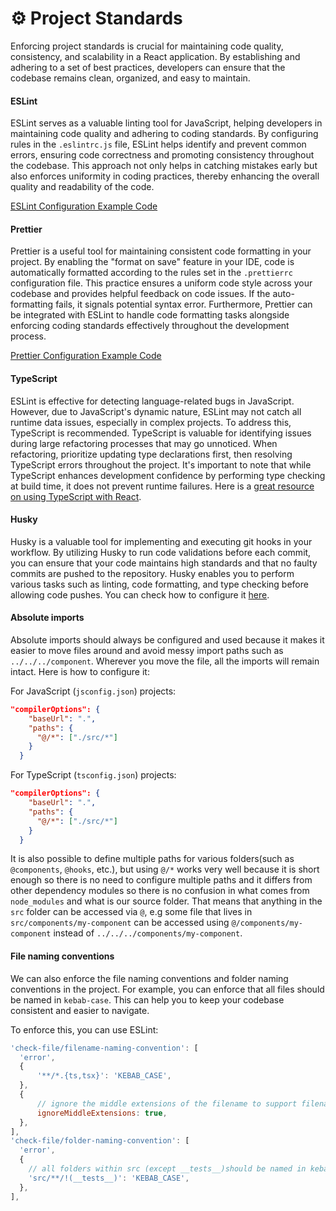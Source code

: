 # ⚙️ Project Standards

Enforcing project standards is crucial for maintaining code quality, consistency, and scalability in a React application. By establishing and adhering to a set of best practices, developers can ensure that the codebase remains clean, organized, and easy to maintain.

#### ESLint

ESLint serves as a valuable linting tool for JavaScript, helping developers in maintaining code quality and adhering to coding standards. By configuring rules in the `.eslintrc.js` file, ESLint helps identify and prevent common errors, ensuring code correctness and promoting consistency throughout the codebase. This approach not only helps in catching mistakes early but also enforces uniformity in coding practices, thereby enhancing the overall quality and readability of the code.

[ESLint Configuration Example Code](../.eslintrc.cjs)

#### Prettier

Prettier is a useful tool for maintaining consistent code formatting in your project. By enabling the "format on save" feature in your IDE, code is automatically formatted according to the rules set in the `.prettierrc` configuration file. This practice ensures a uniform code style across your codebase and provides helpful feedback on code issues. If the auto-formatting fails, it signals potential syntax error. Furthermore, Prettier can be integrated with ESLint to handle code formatting tasks alongside enforcing coding standards effectively throughout the development process.

[Prettier Configuration Example Code](../.prettierrc)

#### TypeScript

ESLint is effective for detecting language-related bugs in JavaScript. However, due to JavaScript's dynamic nature, ESLint may not catch all runtime data issues, especially in complex projects. To address this, TypeScript is recommended. TypeScript is valuable for identifying issues during large refactoring processes that may go unnoticed. When refactoring, prioritize updating type declarations first, then resolving TypeScript errors throughout the project. It's important to note that while TypeScript enhances development confidence by performing type checking at build time, it does not prevent runtime failures. Here is a [great resource on using TypeScript with React](https://react-typescript-cheatsheet.netlify.app/).

#### Husky

Husky is a valuable tool for implementing and executing git hooks in your workflow. By utilizing Husky to run code validations before each commit, you can ensure that your code maintains high standards and that no faulty commits are pushed to the repository. Husky enables you to perform various tasks such as linting, code formatting, and type checking before allowing code pushes. You can check how to configure it [here](https://typicode.github.io/husky/#/?id=usage).

#### Absolute imports

Absolute imports should always be configured and used because it makes it easier to move files around and avoid messy import paths such as `../../../component`. Wherever you move the file, all the imports will remain intact. Here is how to configure it:

For JavaScript (`jsconfig.json`) projects:

```json
"compilerOptions": {
    "baseUrl": ".",
    "paths": {
      "@/*": ["./src/*"]
    }
  }
```

For TypeScript (`tsconfig.json`) projects:

```json
"compilerOptions": {
    "baseUrl": ".",
    "paths": {
      "@/*": ["./src/*"]
    }
  }
```

It is also possible to define multiple paths for various folders(such as `@components`, `@hooks`, etc.), but using `@/*` works very well because it is short enough so there is no need to configure multiple paths and it differs from other dependency modules so there is no confusion in what comes from `node_modules` and what is our source folder. That means that anything in the `src` folder can be accessed via `@`, e.g some file that lives in `src/components/my-component` can be accessed using `@/components/my-component` instead of `../../../components/my-component`.

#### File naming conventions

We can also enforce the file naming conventions and folder naming conventions in the project. For example, you can enforce that all files should be named in `kebab-case`. This can help you to keep your codebase consistent and easier to navigate.

To enforce this, you can use ESLint:

```js
'check-file/filename-naming-convention': [
  'error',
  {
      '**/*.{ts,tsx}': 'KEBAB_CASE',
  },
  {
      // ignore the middle extensions of the filename to support filename like bable.config.js or smoke.spec.ts
      ignoreMiddleExtensions: true,
  },
],
'check-file/folder-naming-convention': [
  'error',
  {
    // all folders within src (except __tests__)should be named in kebab-case
    'src/**/!(__tests__)': 'KEBAB_CASE',
  },
],
```
